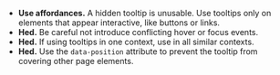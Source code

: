 - **Use affordances.** A hidden tooltip is unusable. Use tooltips only on elements that appear interactive, like buttons or links.
- **Hed.** Be careful not introduce conflicting hover or focus events.
- **Hed.** If using tooltips in one context, use in all similar contexts.
- **Hed.** Use the `data-position` attribute to prevent the tooltip from covering other page elements.